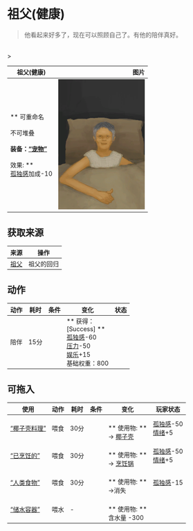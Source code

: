 # 祖父(健康)  
> 他看起来好多了，现在可以照顾自己了。有他的陪伴真好。  
<br>  
>   
  
  祖父(健康)  |   图片   
 ----  |  ----:   
 ** 可重命名 **<br><br>** 不可堆叠 **<br><br>**装备：**[“宠物”](eTag_Pet.md)<br><br>** 效果: **<br>[孤独感](Loneliness.md)加成-10  |  <img decoding="async" src="Sprite/GranfatherHealthy.png" href="a.md" style="max-width:300px;max-height:300px;">   
  
## 获取来源  
来源  |  操作  
----  |  ----  
[祖父](Grandfather.md)  |  祖父的回归  
## 动作  
动作  |  耗时  |  条件  |  变化  |  状态  
----  |  ----  |  ----  |  ----  |  ----  
陪伴<br>  |  15分  |    |  ** 获得： **<br>** [Success] **<br>[孤独感](Loneliness.md)-60<br>[压力](Stress.md)-50<br>[娱乐](Entertainment.md)+15<br>基础权重：800  |    
## 可拖入  
使用  |  动作  |  耗时  |  条件  |  变化  |  玩家状态  
----  |  ----  |  ----  |  ----  |  ----  |  ----  
[“椰子壳料理”](tag_MealCoconutShell.md)  |  喂食<br>  |  30分  |    |  <br>** 使用物: **<br>→ [椰子壳](CoconutShell.md)  |  [孤独感](Loneliness.md)-50<br>[情绪](Morale.md)+5  
[“已烹饪的”](tag_MealCookingpot.md)  |  喂食<br>  |  30分  |    |  <br>** 使用物: **<br>→ [烹饪锅](CookingPot.md)  |  [孤独感](Loneliness.md)-50<br>[情绪](Morale.md)+5  
[“人类食物”](tag_HumanFood.md)  |  喂食<br>  |  30分  |    |  <br>** 使用物: **<br>→消失  |  [孤独感](Loneliness.md)-15  
[“储水容器”](tag_WaterContainer.md)  |  喂水<br>  |  -  |    |  <br>** 使用物: **<br>含水量  -300  |    


<script>document.title="祖父(健康) - 卡牌生存百科 Card Survival Wiki";</script>